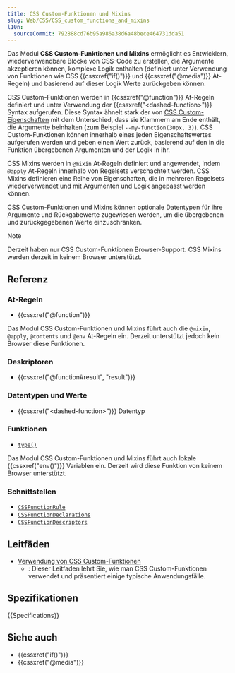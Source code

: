 ```yaml
---
title: CSS Custom-Funktionen und Mixins
slug: Web/CSS/CSS_custom_functions_and_mixins
l10n:
  sourceCommit: 792888cd76b95a986a38d6a48bece464731dda51
---
```


Das Modul **CSS Custom-Funktionen und Mixins** ermöglicht es Entwicklern, wiederverwendbare Blöcke von CSS-Code zu erstellen, die Argumente akzeptieren können, komplexe Logik enthalten (definiert unter Verwendung von Funktionen wie CSS {{cssxref("if()")}} und {{cssxref("@media")}} At-Regeln) und basierend auf dieser Logik Werte zurückgeben können.

CSS Custom-Funktionen werden in {{cssxref("@function")}} At-Regeln definiert und unter Verwendung der {{cssxref("&lt;dashed-function>")}} Syntax aufgerufen. Diese Syntax ähnelt stark der von [CSS Custom-Eigenschaften](/de/docs/Web/CSS/--*) mit dem Unterschied, dass sie Klammern am Ende enthält, die Argumente beinhalten (zum Beispiel `--my-function(30px, 3)`). CSS Custom-Funktionen können innerhalb eines jeden Eigenschaftswertes aufgerufen werden und geben einen Wert zurück, basierend auf den in die Funktion übergebenen Argumenten und der Logik in ihr.

CSS Mixins werden in `@mixin` At-Regeln definiert und angewendet, indem `@apply` At-Regeln innerhalb von Regelsets verschachtelt werden. CSS Mixins definieren eine Reihe von Eigenschaften, die in mehreren Regelsets wiederverwendet und mit Argumenten und Logik angepasst werden können.

CSS Custom-Funktionen und Mixins können optionale Datentypen für ihre Argumente und Rückgabewerte zugewiesen werden, um die übergebenen und zurückgegebenen Werte einzuschränken.

> [!NOTE]
> Derzeit haben nur CSS Custom-Funktionen Browser-Support. CSS Mixins werden derzeit in keinem Browser unterstützt.

## Referenz

### At-Regeln

- {{cssxref("@function")}}

Das Modul CSS Custom-Funktionen und Mixins führt auch die `@mixin`, `@apply`, `@contents` und `@env` At-Regeln ein. Derzeit unterstützt jedoch kein Browser diese Funktionen.

### Deskriptoren

- {{cssxref("@function#result", "result")}}

### Datentypen und Werte

- {{cssxref("&lt;dashed-function>")}} Datentyp

### Funktionen

- [`type()`](/de/docs/Web/CSS/type)

Das Modul CSS Custom-Funktionen und Mixins führt auch lokale {{cssxref("env()")}} Variablen ein. Derzeit wird diese Funktion von keinem Browser unterstützt.

### Schnittstellen

- [`CSSFunctionRule`](/de/docs/Web/API/CSSFunctionRule)
- [`CSSFunctionDeclarations`](/de/docs/Web/API/CSSFunctionDeclarations)
- [`CSSFunctionDescriptors`](/de/docs/Web/API/CSSFunctionDescriptors)

## Leitfäden

- [Verwendung von CSS Custom-Funktionen](/de/docs/Web/CSS/CSS_custom_functions_and_mixins/Using_custom_functions)
  - : Dieser Leitfaden lehrt Sie, wie man CSS Custom-Funktionen verwendet und präsentiert einige typische Anwendungsfälle.

## Spezifikationen

{{Specifications}}

## Siehe auch

- {{cssxref("if()")}}
- {{cssxref("@media")}}

